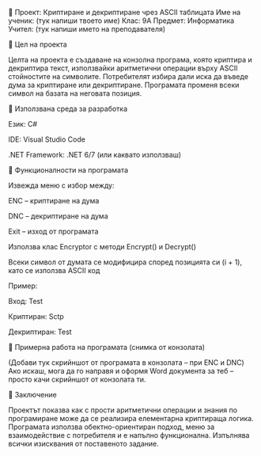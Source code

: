 📄 Проект:
Криптиране и декриптиране чрез ASCII таблицата
Име на ученик: (тук напиши твоето име)
Клас: 9А
Предмет: Информатика
Учител: (тук напиши името на преподавателя)

🔹 Цел на проекта

Целта на проекта е създаване на конзолна програма, която криптира и декриптира текст, използвайки аритметични операции върху ASCII стойностите на символите. Потребителят избира дали иска да въведе дума за криптиране или декриптиране. Програмата променя всеки символ на базата на неговата позиция.

🔹 Използвана среда за разработка

Език: C#

IDE: Visual Studio Code

.NET Framework: .NET 6/7 (или каквато използваш)

🔹 Функционалности на програмата

Извежда меню с избор между:

ENC – криптиране на дума

DNC – декриптиране на дума

Exit – изход от програмата

Използва клас Encryptor с методи Encrypt() и Decrypt()

Всеки символ от думата се модифицира според позицията си (i + 1), като се използва ASCII код

Пример:

Вход: Test

Криптиран: Sctp

Декриптиран: Test

🔹 Примерна работа на програмата (снимка от конзолата)

(Добави тук скрийншот от програмата в конзолата – при ENC и DNC)
Ако искаш, мога да го направя и оформя Word документа за теб – просто качи скрийншот от конзолата ти.

🔹 Заключение

Проектът показва как с прости аритметични операции и знания по програмиране може да се реализира елементарна криптираща логика. Програмата използва обектно-ориентиран подход, меню за взаимодействие с потребителя и е напълно функционална. Изпълнява всички изисквания от поставеното задание.
